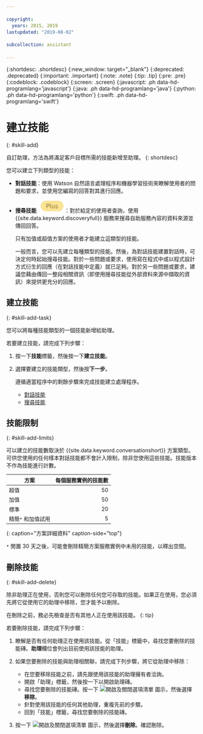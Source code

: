 ```yaml
---

copyright:
  years: 2015, 2019
lastupdated: "2019-08-02"

subcollection: assistant

---
```


{:shortdesc: .shortdesc}
{:new_window: target="_blank"}
{:deprecated: .deprecated}
{:important: .important}
{:note: .note}
{:tip: .tip}
{:pre: .pre}
{:codeblock: .codeblock}
{:screen: .screen}
{:javascript: .ph data-hd-programlang='javascript'}
{:java: .ph data-hd-programlang='java'}
{:python: .ph data-hd-programlang='python'}
{:swift: .ph data-hd-programlang='swift'}

# 建立技能
{: #skill-add}

自訂助理，方法為將滿足客戶目標所需的技能新增至助理。
{: shortdesc}

您可以建立下列類型的技能：

- **對話技能**：使用 Watson 自然語言處理程序和機器學習技術來瞭解使用者的問題和要求，並使用您編寫的回答對其進行回應。

- **搜尋技能** ![僅限加值或超值方案](images/plus.png)：對於給定的使用者查詢，使用 {{site.data.keyword.discoveryfull}} 服務來搜尋自助服務內容的資料來源並傳回回答。

  只有加值或超值方案的使用者才能建立這類型的技能。
  
  一般而言，您可以先建立每種類型的技能。然後，為對話技能建置對話時，可決定何時起始搜尋技能。對於一些問題或要求，使用寫在程式中或以程式設計方式衍生的回應（在對話技能中定義）就已足夠。對於另一些問題或要求，建議您藉由傳回一整段相關資訊（即使用搜尋技能從外部資料來源中擷取的資訊）來提供更充分的回應。

## 建立技能
{: #skill-add-task}

您可以將每種技能類型的一個技能新增給助理。

若要建立技能，請完成下列步驟：

1.  按一下**技能**標籤，然後按一下**建立技能**。

1.  選擇要建立的技能類型，然後按**下一步**。

    遵循適當程序中的剩餘步驟來完成技能建立處理程序。

      - [對話技能](/docs/services/assistant?topic=assistant-skill-dialog-add)
      - [搜尋技能](/docs/services/assistant?topic=assistant-skill-search-add)

## 技能限制
{: #skill-add-limits}

可以建立的技能數取決於 {{site.data.keyword.conversationshort}} 方案類型。可供您使用的任何樣本對話技能都不會計入限制，除非您使用這些技能。技能版本不作為技能進行計數。

| 方案 | 每個服務實例的技能數 |
|------------------|----------------------------:|
|超值              |                          50 |
|加值              |                          50 |
|標準              |20                          |
|精簡`*` 和加值試用|                               5 |
{: caption="方案詳細資料" caption-side="top"}

`*` 閒置 30 天之後，可能會刪除精簡方案服務實例中未用的技能，以釋出空間。

## 刪除技能
{: #skill-add-delete}

除非助理正在使用，否則您可以刪除任何您可存取的技能。如果正在使用，您必須先將它從使用它的助理中移除，您才能予以刪除。

在刪除之前，務必先檢查是否有其他人正在使用該技能。
{: tip}

若要刪除技能，請完成下列步驟：

1.  瞭解是否有任何助理正在使用該技能。從「技能」標籤中，尋找您要刪除的技能磚。**助理**欄位會列出目前使用該技能的助理。

1.  如果您要刪除的技能與助理相關聯，請完成下列步驟，將它從助理中移除：

    - 在您要移除技能之前，請先跟使用該技能的助理擁有者洽詢。
    - 開啟「助理」標籤，然後按一下以開啟助理磚。
    - 尋找您要刪除的技能磚。按一下 ![開啟及關閉選項清單](images/kabob-beta.png) 圖示，然後選擇**移除**。
    - 針對使用該技能的任何其他助理，重複先前的步驟。
    - 回到「技能」標籤，尋找您要刪除的技能磚。

1.  按一下 ![開啟及關閉選項清單](images/kabob-beta.png) 圖示，然後選擇**刪除**。確認刪除。
